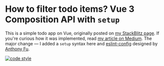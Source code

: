 # How to filter todo items? Vue 3 Composition API with `setup`

This is a simple todo app on Vue, originally posted on [my StackBlitz page](https://stackblitz.com/edit/vue-dmsmhi?file=src%2FApp.vue). If you're curious how it was implemented, read [my article on Medium](https://medium.com/@ni4yja/how-to-filter-todo-items-vue-3-composition-api-d4cf69cf056). The major change — I added a `setup` syntax here and [eslint-config](https://github.com/antfu/eslint-config) designed by [Anthony Fu](https://antfu.me/).

 [![code style](https://antfu.me/badge-code-style.svg)](https://github.com/antfu/eslint-config)
